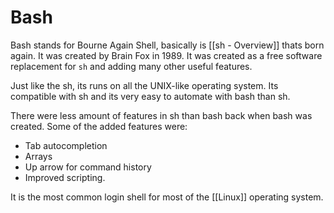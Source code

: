 # Bash

Bash stands for Bourne Again Shell, basically is [[sh - Overview]] thats born again. It was created by Brain Fox in 1989. It was created as a free software replacement for `sh` and adding many other useful features.

Just like the sh, its runs on all the UNIX-like operating system. Its compatible with sh and its very easy to automate with bash than sh. 

There were less amount of features in sh than bash back when bash was created.
Some of the added features were:
- Tab autocompletion
- Arrays
- Up arrow for command history
- Improved scripting.

It is the most common login shell for most of the [[Linux]] operating system.